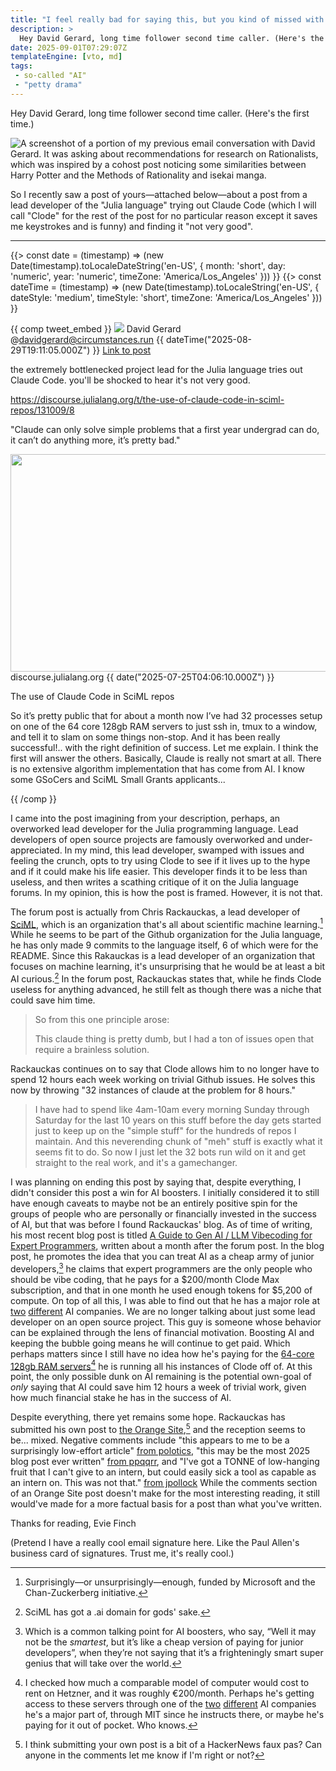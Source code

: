 ```yaml
---
title: "I feel really bad for saying this, but you kind of missed with this one David Gerard"
description: >
  Hey David Gerard, long time follower second time caller. (Here's the first time.)
date: 2025-09-01T07:29:07Z
templateEngine: [vto, md]
tags:
 - so-called "AI"
 - "petty drama"
---
```


Hey David Gerard, long time follower second time caller. (Here's the first time.)

![A screenshot of a portion of my previous email conversation with David Gerard. It was asking about recommendations for research on Rationalists, which was inspired by a cohost post noticing some similarities between Harry Potter and the Methods of Rationality and isekai manga.](https://cdn.ewie.online/20250901060838-Image.jpeg)

So I recently saw a post of yours—attached below—about a post from a lead developer of the "Julia language" trying out Claude Code (which I will call "Clode" for the rest of the post for no particular reason except it saves me keystrokes and is funny) and finding it "not very good".

---

{{> const date = (timestamp) => (new Date(timestamp).toLocaleDateString('en-US', { month: 'short', day: 'numeric', year: 'numeric', timeZone: 'America/Los_Angeles' })) }}
{{> const dateTime = (timestamp) => (new Date(timestamp).toLocaleString('en-US', { dateStyle: 'medium', timeStyle: 'short', timeZone: 'America/Los_Angeles' })) }}

{{ comp tweet_embed }}
  <main-tweet>
    <img slot="avatar" src="https://cdn.ewie.online/20250901015851-Image.jpeg" >
    <span slot="name">David Gerard</span>
    <span slot="handle">@davidgerard@circumstances.run</span>
    <time slot="time" datetime="2025-08-29T19:11:05.000Z">{{ dateTime("2025-08-29T19:11:05.000Z") }}</time>
    <a slot="icon" href="https://circumstances.run/@davidgerard/115113634383702124" data-source="mastodon">Link to post</a>
<div class="stack" style="--stack-space: var(--space-xs);">
    
the extremely bottlenecked project lead for the Julia language tries out Claude Code. you'll be shocked to hear it's not very good. 

<a href="https://discourse.julialang.org/t/the-use-of-claude-code-in-sciml-repos/131009/8"><span class="invisible">https://</span><span class="ellipsis">discourse.julialang.org/t/the-</span><span class="invisible">use-of-claude-code-in-sciml-repos/131009/8</span></a>
    
"Claude can only solve simple problems that a first year undergrad can do, it can’t do anything more, it’s pretty bad."

</div>

<media-card href="https://discourse.julialang.org/t/the-use-of-claude-code-in-sciml-repos/131009/8">
  <img src="https://cdn.ewie.online/20250901021140-Image.jpeg" width="662" height="348" loading="lazy" slot="img" />
  <span slot="domain">discourse.julialang.org</span>
  <time slot="time" datetime="2025-07-25T04:06:10.000Z" title="7/24/2025, 11:06:10 PM">{{ date("2025-07-25T04:06:10.000Z") }}</time>
  <p slot="title" title="The use of Claude Code in SciML repos">The use of Claude Code in SciML repos</p>
  <p title="So it’s pretty public that for about a month now I’ve had 32 processes setup on one of the 64 core 128gb RAM servers to just ssh in, tmux to a window, and tell it to slam on some things non-stop. And it has been really successful!.. with the right definition of success. Let me explain.   I think the first will answer the others. Basically, Claude is really not smart at all. There is no extensive algorithm implementation that has come from AI. I know some GSoCers and SciML Small Grants applicants...">So it’s pretty public that for about a month now I’ve had 32 processes setup on one of the 64 core 128gb RAM servers to just ssh in, tmux to a window, and tell it to slam on some things non-stop. And it has been really successful!.. with the right definition of success. Let me explain.   I think the first will answer the others. Basically, Claude is really not smart at all. There is no extensive algorithm implementation that has come from AI. I know some GSoCers and SciML Small Grants applicants...</p>
</media-card>

  </main-tweet>
{{ /comp }}

I came into the post imagining from your description, perhaps, an overworked lead developer for the Julia programming language. Lead developers of open source projects are famously overworked and under-appreciated. In my mind, this lead developer, swamped with issues and feeling the crunch, opts to try using Clode to see if it lives up to the hype and if it could make his life easier. This developer finds it to be less than useless, and then writes a scathing critique of it on the Julia language forums. In my opinion, this is how the post is framed. However, it is not that.

The forum post is actually from Chris Rackauckas, a lead developer of [SciML](https://sciml.ai), which is an organization that's all about scientific machine learning.[^1] While he seems to be part of the Github organization for the Julia language, he has only made 9 commits to the language itself, 6 of which were for the README. Since this Rakauckas is a lead developer of an organization that focuses on machine learning, it's unsurprising that he would be at least a bit AI curious.[^2] In the forum post, Rackauckas states that, while he finds Clode useless for anything advanced, he still felt as though there was a niche that could save him time.

> So from this one principle arose:
> 
> This claude thing is pretty dumb, but I had a ton of issues open that require a brainless solution.

Rackauckas continues on to say that Clode allows him to no longer have to spend 12 hours each week working on trivial Github issues. He solves this now by throwing "32 instances of claude at the problem for 8 hours."

> I have had to spend like 4am-10am every morning Sunday through Saturday for the last 10 years on this stuff before the day gets started just to keep up on the "simple stuff" for the hundreds of repos I maintain. And this neverending chunk of "meh" stuff is exactly what it seems fit to do. So now I just let the 32 bots run wild on it and get straight to the real work, and it's a gamechanger.

I was planning on ending this post by saying that, despite everything, I didn't consider this post a win for AI boosters. I initially considered it to still have enough caveats to maybe not be an entirely positive spin for the groups of people who are personally or financially invested in the success of AI, but that was before I found Rackauckas' blog. As of time of writing, his most recent blog post is titled [A Guide to Gen AI / LLM Vibecoding for Expert Programmers](https://www.stochasticlifestyle.com/a-guide-to-gen-ai-llm-vibecoding-for-expert-programmers/), written about a month after the forum post. In the blog post, he promotes the idea that you can treat AI as a cheap army of junior developers,[^5] he claims that expert programmers are the only people who should be vibe coding, that he pays for a $200/month Clode Max subscription, and that in one month he used enough tokens for $5,200 of compute. On top of all this, I was able to find out that he has a major role at [two](https://pumas.ai/company#OurTeam) [different](https://juliahub.com/company/about-us) AI companies. We are no longer talking about just some lead developer on an open source project. This guy is someone whose behavior can be explained through the lens of financial motivation. Boosting AI and keeping the bubble going means he will continue to get paid. Which perhaps matters since I still have no idea how he's paying for the [64-core 128gb RAM servers](https://discourse.julialang.org/t/the-use-of-claude-code-in-sciml-repos/131009/7#:~:text=I’ve%20had%2032%20processes%20setup%20on%20one%20of%20the%2064%20core%20128gb%20RAM%20servers)[^3] he is running all his instances of Clode off of. At this point, the only possible dunk on AI remaining is the potential own-goal of *only* saying that AI could save him 12 hours a week of trivial work, given how much financial stake he has in the success of AI.

Despite everything, there yet remains some hope. Rackauckas has submitted his own post to [the Orange Site](https://news.ycombinator.com/item?id=44985207),[^4] and the reception seems to be... mixed. Negative comments include "this appears to me to be a surprisingly low-effort article" [from polotics](https://news.ycombinator.com/item?id=44989188), "this may be the most 2025 blog post ever written" [from ppqqrr](https://news.ycombinator.com/item?id=44987216), and "I've got a TONNE of low-hanging fruit that I can't give to an intern, but could easily sick a tool as capable as an intern on. This was not that." [from jpollock](https://news.ycombinator.com/item?id=44988599) While the comments section of an Orange Site post doesn't make for the most interesting reading, it still would've made for a more factual basis for a post than what you've written.

Thanks for reading,
Evie Finch

(Pretend I have a really cool email signature here. Like the Paul Allen's business card of signatures. Trust me, it's really cool.)

[^1]: Surprisingly—or unsurprisingly—enough, funded by Microsoft and the Chan-Zuckerberg initiative.

[^2]: SciML has got a .ai domain for gods' sake.

[^3]: I checked how much a comparable model of computer would cost to rent on Hetzner, and it was roughly €200/month. Perhaps he's getting access to these servers through one of the [two](https://pumas.ai/company#OurTeam) [different](https://juliahub.com/company/about-us) AI companies he's a major part of, through MIT since he instructs there, or maybe he's paying for it out of pocket. Who knows.

[^4]: I think submitting your own post is a bit of a HackerNews faux pas? Can anyone in the comments let me know if I'm right or not? 

[^5]: Which is a common talking point for AI boosters, who say, “Well it may not be the *smartest*, but it’s like a cheap version of paying for junior developers”, when they’re not saying that it’s a frighteningly smart super genius that will take over the world.
